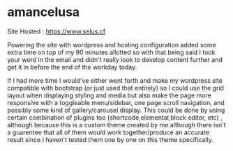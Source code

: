 # amancelusa

Site Hosted : https://www.selus.cf 

Powering the site with wordpress and hosting configuration added some extra time on top of my 90 minutes allotted so with that being said I 
took your word in the email and didn't really look to develop content further and get it in before the end of the workday today. 

If I had more time I would've either went forth and make my wordpress site compatible with bootstrap (or just used that entirely) 
so I could use the grid layout when displaying styling and media but also make the page more responsive with a 
toggleable menu/sidebar, one page scroll navigation, and possibly some kind of gallery/carousel display. This could be done 
by using certain combination of plugins too (shortcode,elemental,block editor, etc) , although because this
is a custom theme created by me although there isn't a guarentee that all of them would work together/produce an accurate result since I haven't tested them one by one on this theme specifically. 


